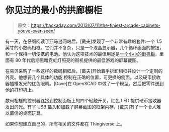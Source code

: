 # 你见过的最小的拱廊橱柜

> 原文：<https://hackaday.com/2013/07/11/the-tiniest-arcade-cabinets-youve-ever-seen/>

有一天，在仔细阅读了亚马逊网站后，[戴夫]发现了一个非常有趣的套件:一个 1.5 英寸的小数码相框。它们并不复杂，只是一个液晶显示器，几个循环画面的按钮，和一个保持一切便携的电池。他认为这项技术的最佳用途是[一个小小的街机柜](http://davenunez.wordpress.com/2013/07/10/mini-arcade-featuring-slideshow/)，里面有 80 年代后期黑暗霓虹灯照亮的街机提供的最佳游戏的屏幕截图。

在易贝采购了一些这样的数码相框后，[戴夫]开始着手拆卸相框并设计一个定制的外壳。他想要几个具体的功能:控制在正确的位置，可更换的侧面，以及硬币接收器插槽发光的红色眼睛。[Dave]在 OpenSCAD 中做了一个模型，然后把零件送到他的打印机上。

数码相框的控制器连接到控制面板上的四个轻触开关，红色 LED 提供硬币接收器发出的光。有了 USB 插头和加载了屏幕截图的框架内存，[戴夫]有了一个令人难以置信的桌面玩具。

如果你想建立自己的，所有相关的文件都在 Thingiverse 上。